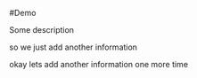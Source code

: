 #Demo

Some description

so we just add another information

okay lets add another information one more time